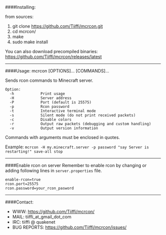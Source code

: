 ####Installing:

from sources:

1. git clone https://github.com/Tiiffi/mcrcon.git
2. cd mcrcon/
3. make
4. sudo make install

You can also download precompiled binaries: https://github.com/Tiiffi/mcrcon/releases/latest

---

####Usage:
mcrcon [OPTIONS]... [COMMANDS]...

Sends rcon commands to Minecraft server.

```
Option:
  -h            Print usage
  -H            Server address
  -P            Port (default is 25575)
  -p            Rcon password
  -t            Interactive terminal mode
  -s            Silent mode (do not print received packets)
  -c            Disable colors
  -r            Output raw packets (debugging and custom handling)
  -v            Output version information
```

Commands with arguments must be enclosed in quotes.

Example:
  ```mcrcon -H my.minecraft.server -p password "say Server is restarting!" save-all stop```

---

####Enable rcon on server
Remember to enable rcon by changing or adding following lines in ```server.properties``` file.
```
enable-rcon=true
rcon.port=25575
rcon.password=your_rcon_pasword
```

---

####Contact:

* WWW:            https://github.com/Tiiffi/mcrcon/
* MAIL:           tiiffi_at_gmail_dot_com
* IRC:            tiiffi @ quakenet
* BUG REPORTS:    https://github.com/Tiiffi/mcrcon/issues/

